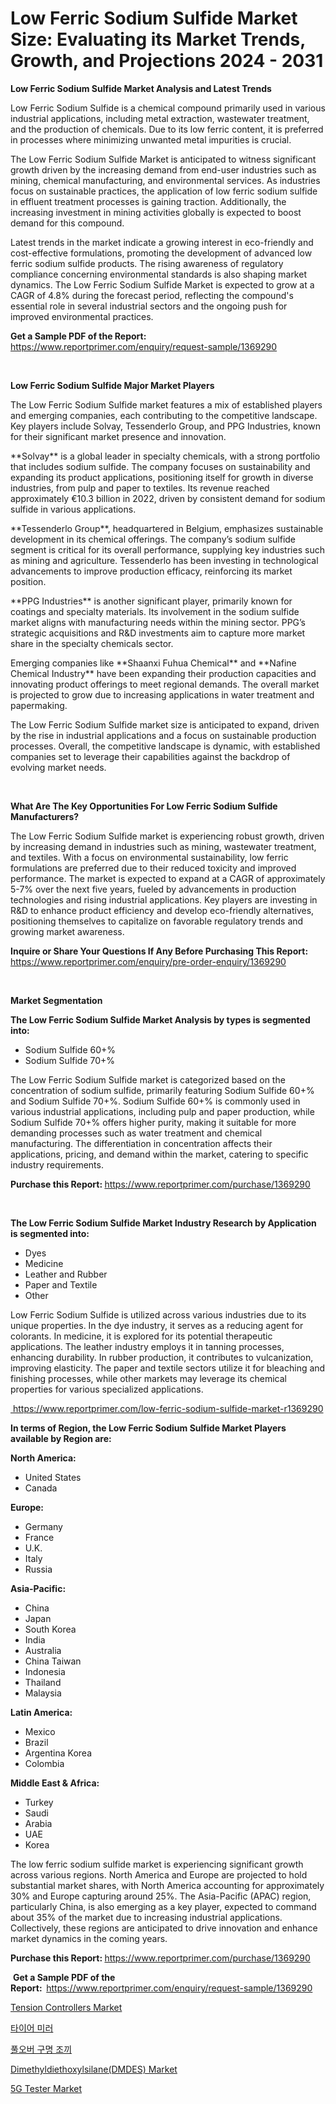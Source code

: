 <p><h1>Low Ferric Sodium Sulfide Market Size: Evaluating its Market Trends, Growth, and Projections 2024 - 2031</h1></p><p><strong>Low Ferric Sodium Sulfide Market Analysis and Latest Trends</strong></p>
<p><p>Low Ferric Sodium Sulfide is a chemical compound primarily used in various industrial applications, including metal extraction, wastewater treatment, and the production of chemicals. Due to its low ferric content, it is preferred in processes where minimizing unwanted metal impurities is crucial. </p><p>The Low Ferric Sodium Sulfide Market is anticipated to witness significant growth driven by the increasing demand from end-user industries such as mining, chemical manufacturing, and environmental services. As industries focus on sustainable practices, the application of low ferric sodium sulfide in effluent treatment processes is gaining traction. Additionally, the increasing investment in mining activities globally is expected to boost demand for this compound.</p><p>Latest trends in the market indicate a growing interest in eco-friendly and cost-effective formulations, promoting the development of advanced low ferric sodium sulfide products. The rising awareness of regulatory compliance concerning environmental standards is also shaping market dynamics. The Low Ferric Sodium Sulfide Market is expected to grow at a CAGR of 4.8% during the forecast period, reflecting the compound's essential role in several industrial sectors and the ongoing push for improved environmental practices.</p></p>
<p><strong>Get a Sample PDF of the Report:&nbsp;</strong> <a href="https://www.reportprimer.com/enquiry/request-sample/1369290">https://www.reportprimer.com/enquiry/request-sample/1369290</a></p>
<p>&nbsp;</p>
<p><strong>Low Ferric Sodium Sulfide Major Market Players</strong></p>
<p><p>The Low Ferric Sodium Sulfide market features a mix of established players and emerging companies, each contributing to the competitive landscape. Key players include Solvay, Tessenderlo Group, and PPG Industries, known for their significant market presence and innovation.</p><p>**Solvay** is a global leader in specialty chemicals, with a strong portfolio that includes sodium sulfide. The company focuses on sustainability and expanding its product applications, positioning itself for growth in diverse industries, from pulp and paper to textiles. Its revenue reached approximately €10.3 billion in 2022, driven by consistent demand for sodium sulfide in various applications.</p><p>**Tessenderlo Group**, headquartered in Belgium, emphasizes sustainable development in its chemical offerings. The company’s sodium sulfide segment is critical for its overall performance, supplying key industries such as mining and agriculture. Tessenderlo has been investing in technological advancements to improve production efficacy, reinforcing its market position.</p><p>**PPG Industries** is another significant player, primarily known for coatings and specialty materials. Its involvement in the sodium sulfide market aligns with manufacturing needs within the mining sector. PPG’s strategic acquisitions and R&D investments aim to capture more market share in the specialty chemicals sector.</p><p>Emerging companies like **Shaanxi Fuhua Chemical** and **Nafine Chemical Industry** have been expanding their production capacities and innovating product offerings to meet regional demands. The overall market is projected to grow due to increasing applications in water treatment and papermaking.</p><p>The Low Ferric Sodium Sulfide market size is anticipated to expand, driven by the rise in industrial applications and a focus on sustainable production processes. Overall, the competitive landscape is dynamic, with established companies set to leverage their capabilities against the backdrop of evolving market needs.</p></p>
<p>&nbsp;</p>
<p><strong>What Are The Key Opportunities For Low Ferric Sodium Sulfide Manufacturers?</strong></p>
<p><p>The Low Ferric Sodium Sulfide market is experiencing robust growth, driven by increasing demand in industries such as mining, wastewater treatment, and textiles. With a focus on environmental sustainability, low ferric formulations are preferred due to their reduced toxicity and improved performance. The market is expected to expand at a CAGR of approximately 5-7% over the next five years, fueled by advancements in production technologies and rising industrial applications. Key players are investing in R&D to enhance product efficiency and develop eco-friendly alternatives, positioning themselves to capitalize on favorable regulatory trends and growing market awareness.</p></p>
<p><strong>Inquire or Share Your Questions If Any Before Purchasing This Report:</strong> <a href="https://www.reportprimer.com/enquiry/pre-order-enquiry/1369290">https://www.reportprimer.com/enquiry/pre-order-enquiry/1369290</a></p>
<p>&nbsp;</p>
<p><strong>Market Segmentation</strong></p>
<p><strong>The Low Ferric Sodium Sulfide Market Analysis by types is segmented into:</strong></p>
<p><ul><li>Sodium Sulfide 60+%</li><li>Sodium Sulfide 70+%</li></ul></p>
<p><p>The Low Ferric Sodium Sulfide market is categorized based on the concentration of sodium sulfide, primarily featuring Sodium Sulfide 60+% and Sodium Sulfide 70+%. Sodium Sulfide 60+% is commonly used in various industrial applications, including pulp and paper production, while Sodium Sulfide 70+% offers higher purity, making it suitable for more demanding processes such as water treatment and chemical manufacturing. The differentiation in concentration affects their applications, pricing, and demand within the market, catering to specific industry requirements.</p></p>
<p><strong>Purchase this Report:&nbsp;</strong><a href="https://www.reportprimer.com/purchase/1369290">https://www.reportprimer.com/purchase/1369290</a></p>
<p>&nbsp;</p>
<p><strong>The Low Ferric Sodium Sulfide Market Industry Research by Application is segmented into:</strong></p>
<p><ul><li>Dyes</li><li>Medicine</li><li>Leather and Rubber</li><li>Paper and Textile</li><li>Other</li></ul></p>
<p><p>Low Ferric Sodium Sulfide is utilized across various industries due to its unique properties. In the dye industry, it serves as a reducing agent for colorants. In medicine, it is explored for its potential therapeutic applications. The leather industry employs it in tanning processes, enhancing durability. In rubber production, it contributes to vulcanization, improving elasticity. The paper and textile sectors utilize it for bleaching and finishing processes, while other markets may leverage its chemical properties for various specialized applications.</p></p>
<p><a href="https://www.reportprimer.com/low-ferric-sodium-sulfide-market-r1369290">&nbsp;https://www.reportprimer.com/low-ferric-sodium-sulfide-market-r1369290</a></p>
<p><strong>In terms of Region, the Low Ferric Sodium Sulfide Market Players available by Region are:</strong></p>
<p>
    <p> <strong> North America: </strong>
        <ul>
            <li>United States</li>
            <li>Canada</li>
        </ul>
        </p> 
    <p> <strong> Europe: </strong>
        <ul>
            <li>Germany</li>
            <li>France</li>
            <li>U.K.</li>
            <li>Italy</li>
            <li>Russia</li>
        </ul>
        </p> 
    <p> <strong> Asia-Pacific: </strong>
        <ul>
            <li>China</li>
            <li>Japan</li>
            <li>South Korea</li>
            <li>India</li>
            <li>Australia</li>
            <li>China Taiwan</li>
            <li>Indonesia</li>
            <li>Thailand</li>
            <li>Malaysia</li>
        </ul>
        </p> 
    <p> <strong> Latin America: </strong>
        <ul>
            <li>Mexico</li>
            <li>Brazil</li>
            <li>Argentina Korea</li>
            <li>Colombia</li>
        </ul>
        </p> 
    <p> <strong> Middle East & Africa: </strong>
        <ul>
            <li>Turkey</li>
            <li>Saudi</li>
            <li>Arabia</li>
            <li>UAE</li>
            <li>Korea</li>
        </ul>
    </p>
    </p>
<p><p>The low ferric sodium sulfide market is experiencing significant growth across various regions. North America and Europe are projected to hold substantial market shares, with North America accounting for approximately 30% and Europe capturing around 25%. The Asia-Pacific (APAC) region, particularly China, is also emerging as a key player, expected to command about 35% of the market due to increasing industrial applications. Collectively, these regions are anticipated to drive innovation and enhance market dynamics in the coming years.</p></p>
<p><strong>Purchase this Report: </strong><a href="https://www.reportprimer.com/purchase/1369290">https://www.reportprimer.com/purchase/1369290</a></p>
<p>&nbsp;<strong>Get a Sample PDF of the Report:&nbsp;&nbsp;</strong><a href="https://www.reportprimer.com/enquiry/request-sample/1369290">https://www.reportprimer.com/enquiry/request-sample/1369290</a></p>
<p><strong></strong></p>
<p><p><a href="https://www.linkedin.com/pulse/global-perspectives-tension-controllers-market-trends-forecast-gitof?trackingId=JJUACknpSYGN2Dk9MK%2BLFw%3D%3D">Tension Controllers Market</a></p><p><a href="https://medium.com/@danielhavlin/%EC%84%B1%EA%B3%B5%EC%9D%84-%EC%9C%84%ED%95%9C-%EC%A0%84%EB%9E%B5%EC%A0%81-%EB%A1%9C%EB%93%9C%EB%A7%B5-%EA%B8%80%EB%A1%9C%EB%B2%8C-%ED%83%80%EC%9D%B4%EC%96%B4-%EB%AF%B8%EB%9F%AC-%EC%8B%9C%EC%9E%A5-%EB%B6%84%EC%84%9D-2024-2031-a7733ec00eaa">타이어 미러</a></p><p><a href="https://medium.com/@danielhavlin/%EA%B8%80%EB%A1%9C%EB%B2%8C-%ED%92%80%EC%98%A4%EB%B2%84-%EA%B5%AC%EB%AA%85%EC%A1%B0%EB%81%BC-%EC%8B%9C%EC%9E%A5-%ED%99%98%EA%B2%BD-%ED%83%90%EC%83%89-%ED%8A%B8%EB%A0%8C%EB%93%9C-%EC%98%88%EC%B8%A1-%EB%B0%8F-%EC%98%81%ED%96%A5-%EB%B6%84%EC%84%9D-2024-2031-186%ED%8E%98%EC%9D%B4%EC%A7%80%EC%97%90-%EA%B1%B8%EC%B3%90-%EB%8B%A4%EB%A3%B8-a02c6e1e2d48?postPublishedType=repub">풀오버 구명 조끼</a></p><p><a href="https://issuu.com/reportprime-2/docs/dimethyldiethoxylsilanedmdes-market_30b7a858f547f6">Dimethyldiethoxylsilane(DMDES) Market</a></p><p><a href="https://www.linkedin.com/pulse/market-dynamics-future-trends-global-5g-tester-sector-forecasted-dadwf?trackingId=eW%2FP4G%2BbS7ezqV3Ss6EIqQ%3D%3D">5G Tester Market</a></p></p>